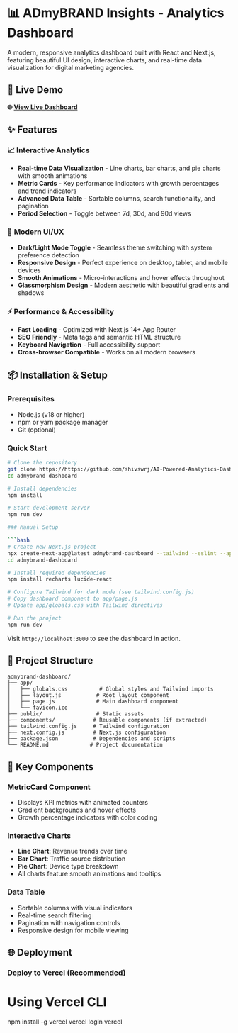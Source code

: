 # 📊 ADmyBRAND Insights - Analytics Dashboard

A modern, responsive analytics dashboard built with React and Next.js, featuring beautiful UI design, interactive charts, and real-time data visualization for digital marketing agencies.

## 🚀 Live Demo

**🌐 [View Live Dashboard](https://ai-powered-analytics-dashboard-qvme-e47rkszqn.vercel.app/)**

## ✨ Features

### 📈 **Interactive Analytics**
- **Real-time Data Visualization** - Line charts, bar charts, and pie charts with smooth animations
- **Metric Cards** - Key performance indicators with growth percentages and trend indicators
- **Advanced Data Table** - Sortable columns, search functionality, and pagination
- **Period Selection** - Toggle between 7d, 30d, and 90d views

### 🎨 **Modern UI/UX**
- **Dark/Light Mode Toggle** - Seamless theme switching with system preference detection
- **Responsive Design** - Perfect experience on desktop, tablet, and mobile devices
- **Smooth Animations** - Micro-interactions and hover effects throughout
- **Glassmorphism Design** - Modern aesthetic with beautiful gradients and shadows

### ⚡ **Performance & Accessibility**
- **Fast Loading** - Optimized with Next.js 14+ App Router
- **SEO Friendly** - Meta tags and semantic HTML structure
- **Keyboard Navigation** - Full accessibility support
- **Cross-browser Compatible** - Works on all modern browsers

## 📦 Installation & Setup

### Prerequisites
- Node.js (v18 or higher)
- npm or yarn package manager
- Git (optional)

### Quick Start

```bash
# Clone the repository
git clone https://https://github.com/shivswrj/AI-Powered-Analytics-Dashboard.git
cd admybrand dashboard

# Install dependencies
npm install

# Start development server
npm run dev

### Manual Setup

```bash
# Create new Next.js project
npx create-next-app@latest admybrand-dashboard --tailwind --eslint --app
cd admybrand-dashboard

# Install required dependencies
npm install recharts lucide-react

# Configure Tailwind for dark mode (see tailwind.config.js)
# Copy dashboard component to app/page.js
# Update app/globals.css with Tailwind directives

# Run the project
npm run dev
```

Visit `http://localhost:3000` to see the dashboard in action.

## 📁 Project Structure

```
admybrand-dashboard/
├── app/
│   ├── globals.css          # Global styles and Tailwind imports
│   ├── layout.js           # Root layout component
│   ├── page.js             # Main dashboard component
│   └── favicon.ico
├── public/                 # Static assets
├── components/            # Reusable components (if extracted)
├── tailwind.config.js     # Tailwind configuration
├── next.config.js         # Next.js configuration
├── package.json           # Dependencies and scripts
└── README.md             # Project documentation
```

## 🎨 Key Components

### MetricCard Component
- Displays KPI metrics with animated counters
- Gradient backgrounds and hover effects
- Growth percentage indicators with color coding

### Interactive Charts
- **Line Chart**: Revenue trends over time
- **Bar Chart**: Traffic source distribution  
- **Pie Chart**: Device type breakdown
- All charts feature smooth animations and tooltips

### Data Table
- Sortable columns with visual indicators
- Real-time search filtering
- Pagination with navigation controls
- Responsive design for mobile viewing

## 🌐 Deployment

### Deploy to Vercel (Recommended)
# Using Vercel CLI
npm install -g vercel
vercel login
vercel




